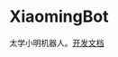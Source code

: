 # XiaomingBot
太学小明机器人。[开发文档](https://chuanwise.github.io/2021/04/19/%E5%B0%8F%E6%98%8E%E6%A1%86%E6%9E%B6%E5%BC%80%E5%8F%91%E6%96%87%E6%A1%A3/)